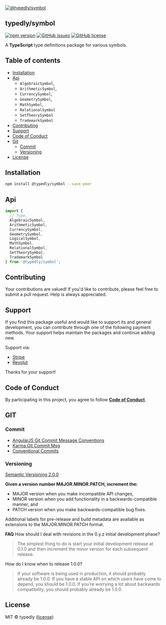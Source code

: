 
<a href="https://www.typescriptlang.org/">
  <img
    src="https://avatars.githubusercontent.com/u/189665258?s=150&u=712e292bae048947d1f7d2020d7d38875c40e63a&v=4"
    title="@typedly/symbol"
  />
</a>

## typedly/symbol

<!-- npm badge -->
[![npm version][typedly-npm-badge-svg]][typedly-npm-badge]
[![GitHub issues][typedly-badge-issues]][typedly-issues]
[![GitHub license][typedly-badge-license]][typedly-license]

A **TypeScript** type definitions package for various symbols.

## Table of contents

- [Installation](#installation)
- [Api](#api)
  - `AlgebraicSymbol`,
  - `ArithmeticSymbol`,
  - `CurrencySymbol`,
  - `GeometrySymbol`,
  - `MathSymbol`,
  - `RelationalSymbol`
  - `SetTheorySymbol`
  - `TrademarkSymbol`
- [Contributing](#contributing)
- [Support](#support)
- [Code of Conduct](#code-of-conduct)
- [Git](#git)
  - [Commit](#commit)
  - [Versioning](#versioning)
- [License](#license)

## Installation

```bash
npm install @typedly/symbol --save-peer
```

## Api

```typescript
import {
  // Type.
  AlgebraicSymbol,
  ArithmeticSymbol,
  CurrencySymbol,
  GeometrySymbol,
  LogicalSymbol,
  MathSymbol,
  RelationalSymbol,
  SetTheorySymbol,
  TrademarkSymbol
} from '@typedly/symbol';
```

## Contributing

Your contributions are valued! If you'd like to contribute, please feel free to submit a pull request. Help is always appreciated.

## Support

If you find this package useful and would like to support its and general development, you can contribute through one of the following payment methods. Your support helps maintain the packages and continue adding new.

Support via:

- [Stripe](https://donate.stripe.com/dR614hfDZcJE3wAcMM)
- [Revolut](https://checkout.revolut.com/pay/048b10a3-0e10-42c8-a917-e3e9cb4c8e29)

Thanks for your support!

## Code of Conduct

By participating in this project, you agree to follow **[Code of Conduct](https://www.contributor-covenant.org/version/2/1/code_of_conduct/)**.

## GIT

### Commit

- [AngularJS Git Commit Message Conventions][git-commit-angular]
- [Karma Git Commit Msg][git-commit-karma]
- [Conventional Commits][git-commit-conventional]

### Versioning

[Semantic Versioning 2.0.0][git-semver]

**Given a version number MAJOR.MINOR.PATCH, increment the:**

- MAJOR version when you make incompatible API changes,
- MINOR version when you add functionality in a backwards-compatible manner, and
- PATCH version when you make backwards-compatible bug fixes.

Additional labels for pre-release and build metadata are available as extensions to the MAJOR.MINOR.PATCH format.

**FAQ**
How should I deal with revisions in the 0.y.z initial development phase?

> The simplest thing to do is start your initial development release at 0.1.0 and then increment the minor version for each subsequent release.

How do I know when to release 1.0.0?

> If your software is being used in production, it should probably already be 1.0.0. If you have a stable API on which users have come to depend, you should be 1.0.0. If you’re worrying a lot about backwards compatibility, you should probably already be 1.0.0.

## License

MIT © typedly ([license][typedly-license])

<!-- This package: typedly  -->
  <!-- GitHub: badges -->
  [typedly-badge-issues]: https://img.shields.io/github/issues/typedly/symbol
  [typedly-badge-forks]: https://img.shields.io/github/forks/typedly/symbol
  [typedly-badge-stars]: https://img.shields.io/github/stars/typedly/symbol
  [typedly-badge-license]: https://img.shields.io/github/license/typedly/symbol
  <!-- GitHub: badges links -->
  [typedly-issues]: https://github.com/typedly/symbol/issues
  [typedly-forks]: https://github.com/typedly/symbol/network
  [typedly-license]: https://github.com/typedly/symbol/blob/master/LICENSE
  [typedly-stars]: https://github.com/typedly/symbol/stargazers
<!-- This package -->

<!-- Package: typedly -->
  <!-- npm -->
  [typedly-npm-badge-svg]: https://badge.fury.io/js/@typedly%2Fsymbol.svg
  [typedly-npm-badge]: https://badge.fury.io/js/@typedly%2Fsymbol

<!-- GIT -->
[git-semver]: http://semver.org/

<!-- GIT: commit -->
[git-commit-angular]: https://gist.github.com/stephenparish/9941e89d80e2bc58a153
[git-commit-karma]: http://karma-runner.github.io/0.10/dev/git-commit-msg.html
[git-commit-conventional]: https://www.conventionalcommits.org/en/v1.0.0/
